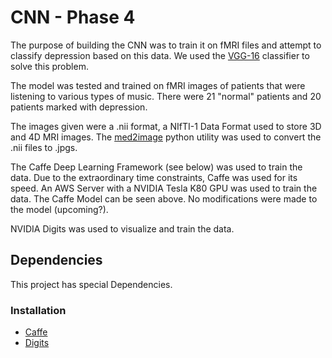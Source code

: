 # CNN - Phase 4

The purpose of building the CNN was to train it on fMRI files and attempt to classify depression based on this data. We used the [VGG-16](https://arxiv.org/pdf/1409.1556.pdf) classifier to solve this problem. 

The model was tested and trained on fMRI images of patients that were listening to various types of music. There were 21 "normal" patients and 20 patients marked with depression. 

The images given were a .nii format, a NIfTI-1 Data Format used to store 3D and 4D MRI images. The [med2image](https://github.com/FNNDSC/med2image) python utility was used to convert the .nii files to .jpgs. 

The Caffe Deep Learning Framework (see below) was used to train the data. Due to the extraordinary time constraints, Caffe was used for its speed. An AWS Server with a NVIDIA Tesla K80 GPU was used to train the data. The Caffe Model can be seen above. No modifications were made to the model (upcoming?). 



NVIDIA Digits was used to visualize and train the data.

## Dependencies
This project has special Dependencies.
### Installation
* [Caffe](http://caffe.berkeleyvision.org/)
* [Digits](https://developer.nvidia.com/digits)
